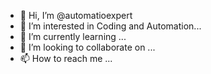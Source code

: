 - 👋 Hi, I’m @automatioexpert
- 👀 I’m interested in Coding and Automation...
- 🌱 I’m currently learning ...
- 💞️ I’m looking to collaborate on ...
- 📫 How to reach me ...

<!---
automatioexpert/automatioexpert is a ✨ special ✨ repository because its `README.md` (this file) appears on your GitHub profile.
You can click the Preview link to take a look at your changes.
--->
